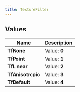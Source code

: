 ```yaml
---
title: TextureFilter
---
```


## Values
| Name | Description |
| ---- | ----------- |
| **TfNone** | Value: **0** |
| **TfPoint** | Value: **1** |
| **TfLinear** | Value: **2** |
| **TfAnisotropic** | Value: **3** |
| **TfDefault** | Value: **4** |


